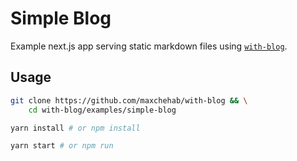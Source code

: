 # Simple Blog

Example next.js app serving static markdown files using [`with-blog`](https://github.com/maxchehab/with-blog).

## Usage

```bash
git clone https://github.com/maxchehab/with-blog && \
    cd with-blog/examples/simple-blog

yarn install # or npm install

yarn start # or npm run
```
